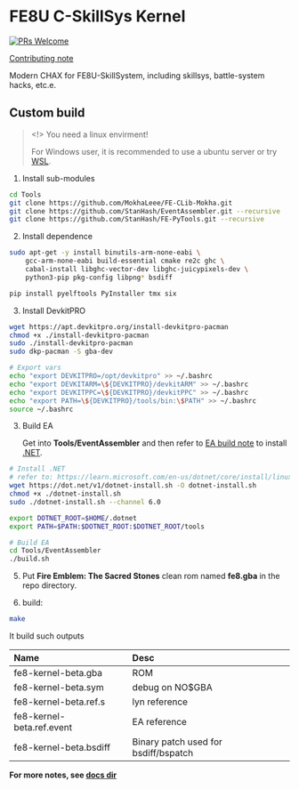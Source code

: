 # FE8U C-SkillSys Kernel

[![PRs Welcome](https://img.shields.io/badge/PRs-welcome-brightgreen.svg?style=flat-square)](https://makeapullrequest.com) 

[Contributing note](./docs/CONTRIBUTING.md)

Modern CHAX for FE8U-SkillSystem, including skillsys, battle-system hacks, etc.e.

## Custom build

> <!> You need a linux envirment!
>
> For Windows user, it is recommended to use a ubuntu server or try [WSL](https://learn.microsoft.com/en-us/windows/wsl/install).

1. Install sub-modules

```bash
cd Tools
git clone https://github.com/MokhaLeee/FE-CLib-Mokha.git
git clone https://github.com/StanHash/EventAssembler.git --recursive
git clone https://github.com/StanHash/FE-PyTools.git --recursive
```

2. Install dependence

```bash
sudo apt-get -y install binutils-arm-none-eabi \
    gcc-arm-none-eabi build-essential cmake re2c ghc \
    cabal-install libghc-vector-dev libghc-juicypixels-dev \
    python3-pip pkg-config libpng* bsdiff

pip install pyelftools PyInstaller tmx six
```

3. Install DevkitPRO

```bash
wget https://apt.devkitpro.org/install-devkitpro-pacman
chmod +x ./install-devkitpro-pacman
sudo ./install-devkitpro-pacman
sudo dkp-pacman -S gba-dev

# Export vars
echo "export DEVKITPRO=/opt/devkitpro" >> ~/.bashrc
echo "export DEVKITARM=\${DEVKITPRO}/devkitARM" >> ~/.bashrc
echo "export DEVKITPPC=\${DEVKITPRO}/devkitPPC" >> ~/.bashrc
echo "export PATH=\${DEVKITPRO}/tools/bin:\$PATH" >> ~/.bashrc
source ~/.bashrc
```

3. Build EA

    Get into **Tools/EventAssembler** and then refer to [EA build note](https://github.com/StanHash/EventAssembler) to install [.NET](https://learn.microsoft.com/en-us/dotnet/core/install/linux-ubuntu).

```bash
# Install .NET
# refer to: https://learn.microsoft.com/en-us/dotnet/core/install/linux-scripted-manual#scripted-install
wget https://dot.net/v1/dotnet-install.sh -O dotnet-install.sh
chmod +x ./dotnet-install.sh
sudo ./dotnet-install.sh --channel 6.0

export DOTNET_ROOT=$HOME/.dotnet
export PATH=$PATH:$DOTNET_ROOT:$DOTNET_ROOT/tools
```

```bash
# Build EA
cd Tools/EventAssembler
./build.sh
```

5. Put **Fire Emblem: The Sacred Stones** clean rom named **fe8.gba** in the repo directory.

4. build:

```bash
make
```

It build such outputs

| Name      | Desc 			|
| :--------	| :-----------	|
|fe8-kernel-beta.gba|ROM|
|fe8-kernel-beta.sym|debug on NO$GBA|
|fe8-kernel-beta.ref.s|lyn reference|
|fe8-kernel-beta.ref.event|EA reference|
|fe8-kernel-beta.bsdiff|Binary patch used for bsdiff/bspatch|

**For more notes, see [docs dir](./docs/)**

